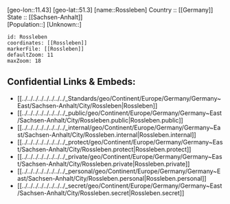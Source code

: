 ﻿---
location: [51.3,11.43] 
mapzoom: [7,12] 
mapmarker: city 
type: City
tags:
- geo/City


SpocWebEntityId: 33815
isDeleted: false
confidential: public

---
[geo-lon::11.43] 
[geo-lat::51.3] 
[name::Rossleben] 
Country :: [[Germany]]  
State :: [[Sachsen-Anhalt]]  
[Population::] 
[Unknown::] 


```leaflet
id: Rossleben
coordinates: [[Rossleben]] 
markerFile: [[Rossleben]] 
defaultZoom: 11 
maxZoom: 18
```


## Confidential Links & Embeds: 
- [[../../../../../../../../_Standards/geo/Continent/Europe/Germany/Germany~East/Sachsen-Anhalt/City/Rossleben|Rossleben]] 
- [[../../../../../../../../_public/geo/Continent/Europe/Germany/Germany~East/Sachsen-Anhalt/City/Rossleben.public|Rossleben.public]] 
- [[../../../../../../../../_internal/geo/Continent/Europe/Germany/Germany~East/Sachsen-Anhalt/City/Rossleben.internal|Rossleben.internal]] 
- [[../../../../../../../../_protect/geo/Continent/Europe/Germany/Germany~East/Sachsen-Anhalt/City/Rossleben.protect|Rossleben.protect]] 
- [[../../../../../../../../_private/geo/Continent/Europe/Germany/Germany~East/Sachsen-Anhalt/City/Rossleben.private|Rossleben.private]] 
- [[../../../../../../../../_personal/geo/Continent/Europe/Germany/Germany~East/Sachsen-Anhalt/City/Rossleben.personal|Rossleben.personal]] 
- [[../../../../../../../../_secret/geo/Continent/Europe/Germany/Germany~East/Sachsen-Anhalt/City/Rossleben.secret|Rossleben.secret]] 
